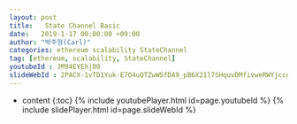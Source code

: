 ```yaml
---
layout: post
title:   State Channel Basic
date:   2019-1-17 00:00:00 +09:00
author: "박주형(Carl)"
categories: ethereum scalability StateChannel
tag: [ethereum, scalability, StateChannel]
youtubeId : JM94EYEhj00
slideWebId : 2PACX-1vTD1Yuk-E7O4uQTZwW5fDA9_pB6X21l7SHquvDMfivweRWYjccgYxPh9UtVy4hdsDjwpaF5H2DXPAP2
---
```

* content
{:toc}
{% include youtubePlayer.html id=page.youtubeId %}
{% include slidePlayer.html id=page.slideWebId %}
